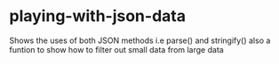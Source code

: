 # playing-with-json-data
 Shows the uses of both JSON methods i.e parse() and stringify() also a funtion to show how to filter out small data from large data
